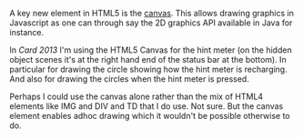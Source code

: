 A key new element in HTML5 is the [canvas](https://www.w3schools.com/html/html5_canvas.asp).
This allows drawing graphics in Javascript as one can through
say the 2D graphics API available in Java for instance.

In *Card 2013* I'm using the HTML5 Canvas for the hint meter (on
the hidden object scenes it's at the right hand end of the status
bar at the bottom).  In particular for drawing the circle showing
how the hint meter is recharging.  And also for drawing the
circles when the hint meter is pressed.

Perhaps I could use the canvas alone rather than the mix of
HTML4 elements like IMG and DIV and TD that I do use.  Not sure.
But the canvas element enables adhoc drawing which it wouldn't be
possible otherwise to do.
